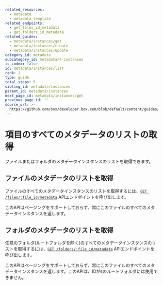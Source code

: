 ```yaml
---
related_resources:
  - metadata
  - metadata_template
related_endpoints:
  - get_files_id_metadata
  - get_folders_id_metadata
related_guides:
  - metadata/instances/get
  - metadata/instances/create
  - metadata/instances/update
category_id: metadata
subcategory_id: metadata/4-instances
is_index: false
id: metadata/instances/list
rank: 1
type: guide
total_steps: 5
sibling_id: metadata/instances
parent_id: metadata/instances
next_page_id: metadata/instances/get
previous_page_id: ''
source_url: >-
  https://github.com/box/developer.box.com/blob/default/content/guides/metadata/4-instances/1-list.md
---
```

# 項目のすべてのメタデータのリストの取得

ファイルまたはフォルダのメタデータインスタンスのリストを取得できます。

## ファイルのメタデータのリストを取得

ファイルのすべてのメタデータインスタンスのリストを取得するには、[`GET /files/:file_id/metadata`][get_metadata_file] APIエンドポイントを呼び出します。

<Samples id="get_files_id_metadata">

</Samples>

<Message warning>

このAPIはページングをサポートしておらず、常にこのファイルのすべてのメタデータインスタンスを返します。

</Message>

## フォルダのメタデータのリストを取得

任意のフォルダ(ルートフォルダを除く)のすべてのメタデータインスタンスのリストを取得するには、[`GET /folders/:file_id/metadata`][get_metadata_file] APIエンドポイントを呼び出します。

<Samples id="get_folders_id_metadata">

</Samples>

<Message warning>

このAPIはページングをサポートしておらず、常にこのファイルのすべてのメタデータインスタンスを返します。このAPIは、IDが`0`のルートフォルダには使用できません。

</Message>

[get_metadata_file]: e://get_files_id_metadata

[get_metadata_folder]: e://get_folders_id_metadata
